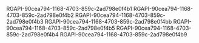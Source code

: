 RGAPI-90cea794-1168-4703-859c-2ad798e0f4b1
RGAPI-90cea794-1168-4703-859c-2ad798e0f4b2
RGAPI-90cea794-1168-4703-859c-2ad798e0f4b3
RGAPI-90cea794-1168-4703-859c-2ad798e0f4bb
RGAPI-90cea794-1168-4703-859c-2ad798e0f4b5
RGAPI-90cea794-1168-4703-859c-2ad798e0f4b4
RGAPI-90cea794-1168-4703-859c-2ad798e0f4b9
